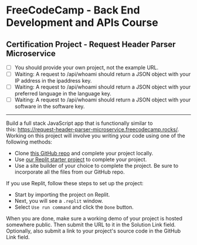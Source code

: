 # FreeCodeCamp - Back End Development and APIs Course

## Certification Project - Request Header Parser Microservice

- [ ] You should provide your own project, not the example URL.
- [ ] Waiting: A request to /api/whoami should return a JSON object with your IP address in the ipaddress key.
- [ ] Waiting: A request to /api/whoami should return a JSON object with your preferred language in the language key.
- [ ] Waiting: A request to /api/whoami should return a JSON object with your software in the software key.

---

Build a full stack JavaScript app that is functionally similar to this: <https://request-header-parser-microservice.freecodecamp.rocks/>. Working on this project will involve you writing your code using one of the following methods:

- Clone [this GitHub repo](https://github.com/freeCodeCamp/boilerplate-project-headerparser/) and complete your project locally.
- Use [our Replit starter project](https://replit.com/github/freeCodeCamp/boilerplate-project-headerparser) to complete your project.
- Use a site builder of your choice to complete the project. Be sure to incorporate all the files from our GitHub repo.

If you use Replit, follow these steps to set up the project:

- Start by importing the project on Replit.
- Next, you will see a `.replit` window.
- Select `Use run command` and click the `Done` button.

When you are done, make sure a working demo of your project is hosted somewhere public. Then submit the URL to it in the Solution Link field. Optionally, also submit a link to your project's source code in the GitHub Link field.
